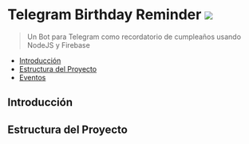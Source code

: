 # Telegram Birthday Reminder [![][project-version]][npm-url]
> Un Bot para Telegram como recordatorio de cumpleaños usando NodeJS y Firebase

- [Introducción](#introducción)
- [Estructura del Proyecto](#estructura-del-proyecto)
- [Eventos](#eventos)

## Introducción




## Estructura del Proyecto



[project-version]: https://img.shields.io/badge/version-1.0.1-brightgreen.svg
[npm-url]: https://npmjs.org/package/soap
